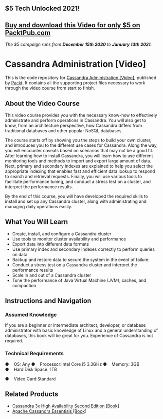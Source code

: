## $5 Tech Unlocked 2021!
[Buy and download this Video for only $5 on PacktPub.com](https://www.packtpub.com/product/cassandra-administration-video/9781782164203)
-----
*The $5 campaign         runs from __December 15th 2020__ to __January 13th 2021.__*

# Cassandra Administration [Video]
This is the code repository for [Cassandra Administration
 [Video]](https:utm_campaign=9781789952469), published by [Packt](https://www.packtpub.com/big-data-and-business-intelligence/cassandra-administration-video). It contains all the supporting project files necessary to work through the video course from start to finish.
## About the Video Course
This video course provides you with the necessary know-how to effectively administrate and perform operations in Cassandra. You will also get to know, from an architecture perspective, how Cassandra differs from traditional databases and other popular NoSQL databases.

The course starts off by showing you the steps to build your own cluster, and introduces you to the different use cases for Cassandra. Along the way, you will encounter caveats based on scenarios that may not be a good fit. After learning how to install Cassandra, you will learn how to use different monitoring tools and methods to import and export large amount of data. Next, primary and secondary indexes are explained to help you select the appropriate indexing that enables fast and efficient data lookup to respond to search and retrieval requests. Finally, you will use various tools to facilitate performance tuning, and conduct a stress test on a cluster, and interpret the performance results.

By the end of this course, you will have developed the required skills to install and set up any Cassandra cluster, along with administrating and managing daily operations easily.

<H2>What You Will Learn</H2>
<DIV class=book-info-will-learn-text>
<UL>
<LI>Create, install, and configure a Cassandra cluster
<LI>Use tools to monitor cluster availability and performance
<LI>Export data into different data formats
<LI>Use primary index and secondary indexes correctly to perform queries on data
<LI>Backup and restore data to secure the system in the event of failure
<LI>Conduct a stress test on a Cassandra cluster and interpret the performance results
<LI>Scale in and out of a Cassandra cluster
<LI>Tune the performance of Java Virtual Machine (JVM), caches, and compaction</LI></UL></DIV>

## Instructions and Navigation
### Assumed Knowledge
If you are a beginner or intermediate architect, developer, or database administrator with basic knowledge of Linux and a general understanding of databases, this book will be great for you. Experience of Cassandra is not required.

### Technical Requirements

●    OS: Any
●    Processor:Intel Core i5 3.3GHz
●    Memory: 3GB 
●    Hard Disk Space: 1TB

●    Video Card:Standard

## Related Products
* [Cassandra 3x High Availability Second Edition [Book] ](https://www.packtpub.com/big-data-and-business-intelligence/cassandra-3x-high-availability-second-edition )
* [Apache Cassandra Essentials [Book]](https://www.packtpub.com/big-data-and-business-intelligence/apache-cassandra-essentials)

